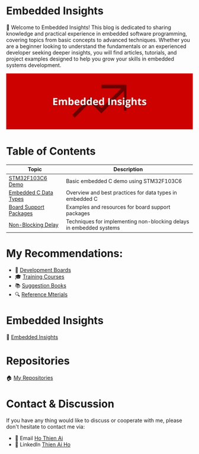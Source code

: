 # Embedded Insights

🚀 Welcome to Embedded Insights! This blog is dedicated to sharing knowledge and practical experience in embedded software programming, covering topics from basic concepts to advanced techniques. Whether you are a beginner looking to understand the fundamentals or an experienced developer seeking deeper insights, you will find articles, tutorials, and project examples designed to help you grow your skills in embedded systems development.

<!-- Images Placeholder -->
<img src="img/embedded-insights.png" alt="Embedded Insights"/>
<!-- Add more images as needed -->

# Table of Contents

| Topic | Description |
|-------|-------------|
| [STM32F103C6 Demo](topics/01-stm32f103c6-demo/README.md) | Basic embedded C demo using STM32F103C6 |
| [Embedded C Data Types](topics/02-embedded-c-data-types/README.md) | Overview and best practices for data types in embedded C |
| [Board Support Packages](topics/Board_Support_Packages/README.md) | Examples and resources for board support packages |
| [Non-Blocking Delay](topics/Non_Blocking_Delay/README.md) | Techniques for implementing non-blocking delays in embedded systems |

# My Recommendations:
- 🔨 [Development Boards](https://github.com/ai-ho/embedded-launchpad/blob/main/development-boards)
- 🎓 [Training Courses](https://github.com/ai-ho/embedded-launchpad/blob/main/training-courses)
- 📚 [Suggestion Books](https://github.com/ai-ho/embedded-launchpad/blob/main/suggested-books)
- 🔍 [Reference Mterials](https://github.com/ai-ho/embedded-launchpad/blob/main/referrence-materials)

# Embedded Insights
🚀 [Embedded Insights](/)

# Repositories
🏠 [My Repositories](https://github.com/ai-ho)

# Contact & Discussion
If you have any thing would like to discuss or cooperate with me, please don't hesitate to contact me via:
- 📧 Email [Ho Thien Ai](mailto:thienaiho95@gmail.com)
- 💼 LinkedIn [Thien Ai Ho](https://www.linkedin.com/in/thien-ai-ho/)

